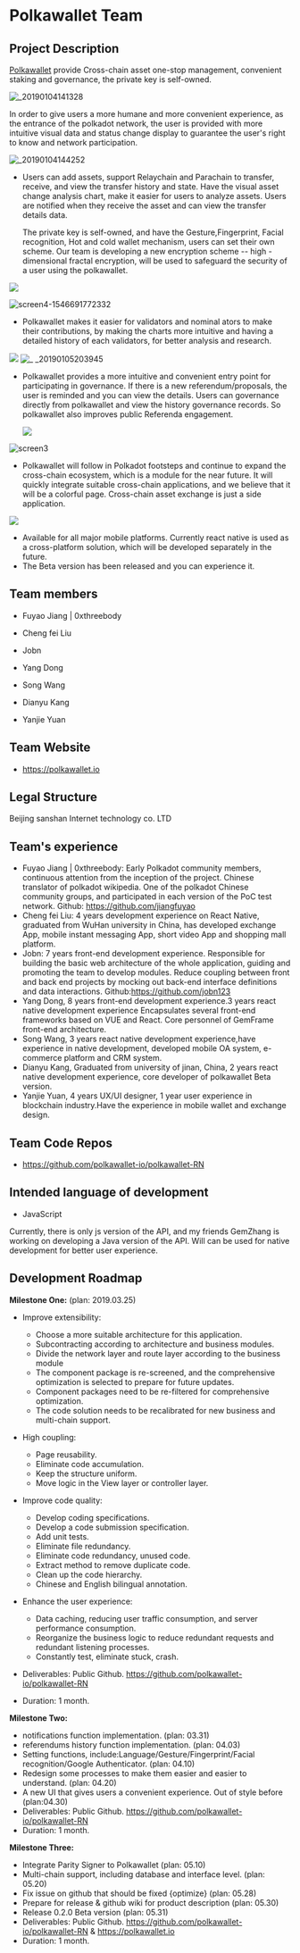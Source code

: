 # Polkawallet Team

 ## Project Description

 [Polkawallet](http://polkawallet.io) provide Cross-chain asset one-stop management, convenient staking and governance, the private key is self-owned. 

![_20190104141328](https://user-images.githubusercontent.com/34789555/50725634-2dc2e200-113b-11e9-8e9a-8f7d8a7cc6a3.png)

In order to give users a more humane and more convenient experience, as the entrance of the polkadot network, the user is provided with more intuitive visual data and status change display to guarantee the user's right to know and network participation.

![_20190104144252](https://user-images.githubusercontent.com/34789555/50725635-31eeff80-113b-11e9-959c-582a63b98418.png)

- Users can add assets, support Relaychain and Parachain to transfer, receive, and view the transfer history and state. Have the visual asset change analysis chart, make it easier for users to analyze assets. Users are notified when they receive the asset and can view the transfer details data.

  The private key is self-owned, and have the Gesture,Fingerprint, Facial recognition, Hot and cold wallet mechanism, users can set their own scheme. Our team is developing a new encryption scheme -- high - dimensional fractal encryption, will be used to safeguard the security of a user using the polkawallet.

![](https://qiniu.netsafe.org.cn/images/3.png)

![screen4-1546691772332](https://user-images.githubusercontent.com/34789555/50725645-66fb5200-113b-11e9-9e41-370d5c7092b9.png)

- Polkawallet makes it easier for validators and nominal ators to make their contributions, by making the charts more intuitive and having a detailed history of each validators, for better analysis and research.

![](https://qiniu.netsafe.org.cn/images/4.png)
![_ _20190105203945](https://user-images.githubusercontent.com/34789555/50725650-82fef380-113b-11e9-974f-55d5f7b1b1df.png)

- Polkawallet provides a more intuitive and convenient entry point for participating in governance. If there is a new referendum/proposals, the user is reminded and you can view the details. Users can governance directly from polkawallet and view the history governance records. So polkawallet also improves public Referenda engagement.

  ![](https://qiniu.netsafe.org.cn/images/5.png)

![screen3](https://user-images.githubusercontent.com/34789555/50725655-9ad67780-113b-11e9-96e3-31ac85f2f442.png)

- Polkawallet will follow in Polkadot footsteps and continue to expand the cross-chain ecosystem, which is a module for the near future. It will quickly integrate suitable cross-chain applications, and we believe that it will be a colorful page. Cross-chain asset exchange is just a side application.

![](https://qiniu.netsafe.org.cn/images/6.png)

- Available for all major mobile platforms. Currently react native is used as a cross-platform solution, which will be developed separately in the future.
- The Beta version has been released and you can experience it.


 ## Team members
* Fuyao Jiang | 0xthreebody

* Cheng fei Liu

* Jobn

* Yang Dong

* Song Wang

* Dianyu Kang

* Yanjie Yuan


## Team Website	

* https://polkawallet.io

## Legal Structure 
Beijing sanshan Internet technology co. LTD

## Team's experience
- Fuyao Jiang | 0xthreebody: Early Polkadot community members, continuous attention from the inception of the project. Chinese translator of polkadot wikipedia. One of the polkadot Chinese community groups, and participated in each version of the PoC test network.  Github: https://github.com/jiangfuyao
- Cheng fei Liu: 4 years development experience on React Native, graduated from WuHan university in China, has developed exchange App, mobile instant messaging App, short video App and shopping mall platform.
- Jobn: 7 years front-end development experience. Responsible for building the basic web architecture of the whole application, guiding and promoting the team to develop modules. Reduce coupling between front and back end projects by mocking out back-end interface definitions and data interactions. Github:https://github.com/jobn123
- Yang Dong,  8 years front-end development experience.3 years react native development experience  Encapsulates several front-end frameworks based on VUE and React. Core personnel of GemFrame front-end architecture.
- Song Wang, 3 years react native development experience,have experience in native development, developed mobile OA system, e-commerce platform and CRM system.
- Dianyu Kang, Graduated from university of jinan, China, 2 years react native development experience, core developer of polkawallet Beta version.
- Yanjie Yuan, 4 years UX/UI designer, 1 year user experience in blockchain industry.Have the experience in mobile wallet and exchange design.

## Team Code Repos
* https://github.com/polkawallet-io/polkawallet-RN

## Intended language of development
* JavaScript

Currently, there is only js version of the API, and my friends GemZhang is working on developing a Java version of the API. Will can be used for native development for better user experience.

## Development Roadmap

**Milestone One:** (plan: 2019.03.25)

- Improve extensibility:
  - Choose a more suitable architecture for this application.
  - Subcontracting according to architecture and business modules.
  - Divide the network layer and route layer according to the business module
  - The component package is re-screened, and the comprehensive optimization is selected to prepare for future updates.
  - Component packages need to be re-filtered for comprehensive optimization.
  - The code solution needs to be recalibrated for new business and multi-chain support.
- High coupling:
  - Page reusability.
  - Eliminate code accumulation.
  - Keep the structure uniform.
  - Move logic in the View layer or controller layer.
- Improve code quality:
  - Develop coding specifications.
  - Develop a code submission specification.
  - Add unit tests.
  - Eliminate file redundancy.
  - Eliminate code redundancy, unused code.
  - Extract method to remove duplicate code.
  - Clean up the code hierarchy.
  - Chinese and English bilingual annotation.
- Enhance the user experience:
  - Data caching, reducing user traffic consumption, and server performance consumption.
  - Reorganize the business logic to reduce redundant requests and redundant listening processes.
  - Constantly test, eliminate stuck, crash.

- Deliverables:  Public Github. https://github.com/polkawallet-io/polkawallet-RN
- Duration: 1 month.

**Milestone Two:**

- notifications function implementation. (plan: 03.31)
- referendums history function implementation. (plan: 04.03)
- Setting functions, include:Language/Gesture/Fingerprint/Facial recognition/Google Authenticator. (plan: 04.10)
- Redesign some processes to make them easier and easier to understand. (plan: 04.20)
- A new UI that gives users a convenient experience. Out of style before (plan:04.30)
- Deliverables:  Public Github. https://github.com/polkawallet-io/polkawallet-RN
- Duration: 1 month.

**Milestone Three:**

- Integrate Parity Signer to Polkawallet (plan: 05.10)
- Multi-chain support, including database and interface level. (plan: 05.20)
- Fix issue on github that should be fixed {optimize} (plan: 05.28)
- Prepare for release & github wiki for product description (plan: 05.30)
- Release 0.2.0 Beta version (plan: 05.31)
- Deliverables:  Public Github. https://github.com/polkawallet-io/polkawallet-RN & https://polkawallet.io
- Duration: 1 month.  

